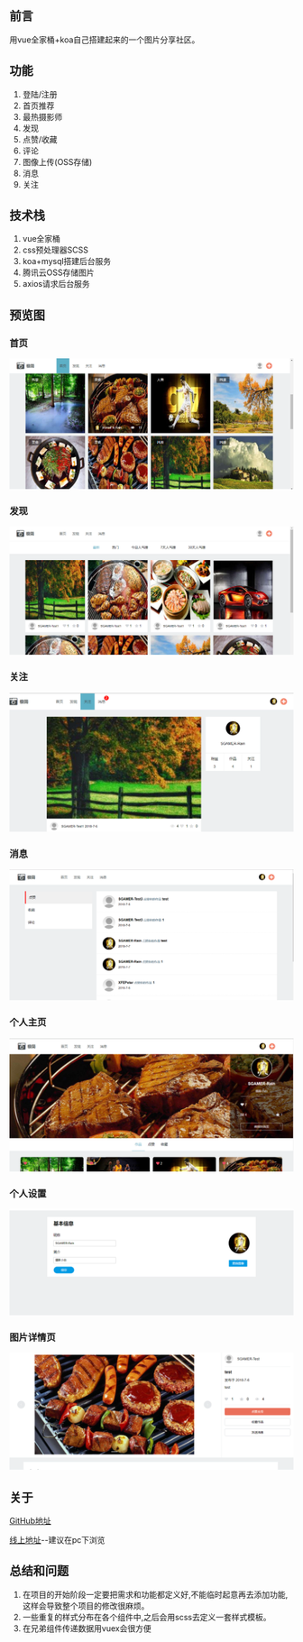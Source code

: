 ## 前言

用vue全家桶+koa自己搭建起来的一个图片分享社区。

## 功能

1. 登陆/注册
2. 首页推荐
3. 最热摄影师
4. 发现
5. 点赞/收藏
6. 评论
7. 图像上传(OSS存储)
8. 消息
9. 关注

## 技术栈

1. vue全家桶
2. css预处理器SCSS
3. koa+mysql搭建后台服务
4. 腾讯云OSS存储图片
5. axios请求后台服务

## 预览图

### 首页
![](./img/1.png)
### 发现
![](./img/2.png)
### 关注
![](./img/3.png)
### 消息
![](./img/4.png)
### 个人主页
![](./img/5.png)
### 个人设置
![](./img/6.png)
### 图片详情页
![](./img/7.png)

## 关于

[GitHub地址](https://github.com/SGAMERyu/vue-minimalist)

[线上地址](http://139.199.230.46:3000/#/)--建议在pc下浏览

## 总结和问题

1. 在项目的开始阶段一定要把需求和功能都定义好,不能临时起意再去添加功能,这样会导致整个项目的修改很麻烦。
2. 一些重复的样式分布在各个组件中,之后会用scss去定义一套样式模板。
3. 在兄弟组件传递数据用vuex会很方便


